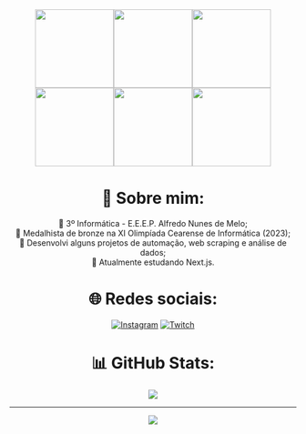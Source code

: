 <div align="center">
  <img src="https://media1.tenor.com/m/Z_Ah8rkdZ4YAAAAC/walking-code.gif" width="138"/><img src="https://media1.tenor.com/m/Z_Ah8rkdZ4YAAAAC/walking-code.gif" width="138"/><img src="https://media1.tenor.com/m/Z_Ah8rkdZ4YAAAAC/walking-code.gif" width="138"/><img src="https://media1.tenor.com/m/Z_Ah8rkdZ4YAAAAC/walking-code.gif" width="138"/><img src="https://media1.tenor.com/m/Z_Ah8rkdZ4YAAAAC/walking-code.gif" width="138"/><img src="https://media1.tenor.com/m/Z_Ah8rkdZ4YAAAAC/walking-code.gif" width="138"/>
</div>


<div align="center">

# 💫 Sobre mim:
🌱 3º Informática - E.E.E.P. Alfredo Nunes de Melo;<br>
🥉 Medalhista de bronze na XI Olimpíada Cearense de Informática (2023);<br>
🔭 Desenvolvi alguns projetos de automação, web scraping e análise de dados;<br>
🌟 Atualmente estudando Next.js.

# 🌐 Redes sociais:
[![Instagram](https://img.shields.io/badge/Instagram-%23E4405F.svg?logo=Instagram&logoColor=white)](https://instagram.com/jetrokepler)
[![Twitch](https://img.shields.io/badge/Twitch-%239146FF.svg?logo=Twitch&logoColor=white)](https://twitch.tv/jetrokepler)

# 📊 GitHub Stats:
![](https://github-readme-streak-stats.herokuapp.com/?user=jetrokepler&theme=dark&hide_border=true)

---

[![](https://visitcount.itsvg.in/api?id=jetrokepler&icon=0&color=0)](https://visitcount.itsvg.in)

</div>
